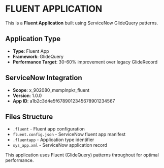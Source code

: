 # FLUENT APPLICATION

This is a **Fluent Application** built using ServiceNow GlideQuery patterns.

## Application Type
- **Type**: Fluent App
- **Framework**: GlideQuery
- **Performance Target**: 30-60% improvement over legacy GlideRecord

## ServiceNow Integration
- **Scope**: x_902080_msmplnpkr_fluent
- **Version**: 1.0.0
- **App ID**: a1b2c3d4e5f6789012345678901234567

## Files Structure
- `.fluent` - Fluent app configuration
- `fluent.config.json` - ServiceNow fluent app manifest
- `.fluentapp` - Application type identifier
- `sys_app.xml` - ServiceNow application record

This application uses Fluent (GlideQuery) patterns throughout for optimal performance.